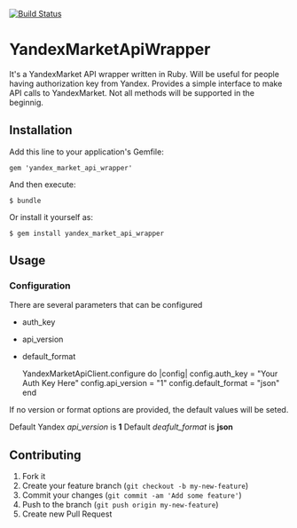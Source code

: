 [![Build Status](https://travis-ci.org/igkuz/yandex_market_api_wrapper.png)](https://travis-ci.org/igkuz/yandex_wrapper_api_wrapper)

# YandexMarketApiWrapper

It's a YandexMarket API wrapper written in Ruby. Will be useful for
people having authorization key from Yandex. Provides a simple interface
to make API calls to YandexMarket. Not all methods will be supported in
the beginnig.

## Installation

Add this line to your application's Gemfile:

    gem 'yandex_market_api_wrapper'

And then execute:

    $ bundle

Or install it yourself as:

    $ gem install yandex_market_api_wrapper

## Usage

### Configuration

There are several parameters that can be configured
  * auth_key
  * api_version
  * default_format

    YandexMarketApiClient.configure do |config|
      config.auth_key = "Your Auth Key Here"
      config.api_version = "1"
      config.default_format = "json"
    end

If no version or format options are provided, the default values will be
seted.

Default Yandex _api_version_ is **1**
Default _deafult_format_ is **json**

## Contributing

1. Fork it
2. Create your feature branch (`git checkout -b my-new-feature`)
3. Commit your changes (`git commit -am 'Add some feature'`)
4. Push to the branch (`git push origin my-new-feature`)
5. Create new Pull Request
